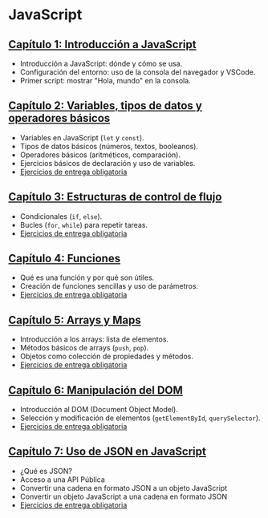 # JavaScript

## [Capítulo 1: Introducción a JavaScript](JS/01-Introduccion/readme.md)

- Introducción a JavaScript: dónde y cómo se usa.
- Configuración del entorno: uso de la consola del navegador y VSCode.
- Primer script: mostrar "Hola, mundo" en la consola.

## [Capítulo 2: Variables, tipos de datos y operadores básicos](JS/02-Variables/readme.md)

- Variables en JavaScript (`let` y `const`).
- Tipos de datos básicos (números, textos, booleanos).
- Operadores básicos (aritméticos, comparación).
- Ejercicios básicos de declaración y uso de variables.
- [Ejercicios de entrega obligatoria](JS/02-Variables/ejercicios.md)

## [Capítulo 3: Estructuras de control de flujo](JS/03-EstructurasDeControl/readme.md)

- Condicionales (`if`, `else`).
- Bucles (`for`, `while`) para repetir tareas.
- [Ejercicios de entrega obligatoria](JS/03-EstructurasDeControl/ejercicios.md)

## [Capítulo 4: Funciones](JS/04-Funciones/readme.md)

- Qué es una función y por qué son útiles.
- Creación de funciones sencillas y uso de parámetros.
- [Ejercicios de entrega obligatoria](JS/04-Funciones/ejercicios.md)

## [Capítulo 5: Arrays y Maps](JS/05-Arrays/readme.md)

- Introducción a los arrays: lista de elementos.
- Métodos básicos de arrays (`push`, `pop`).
- Objetos como colección de propiedades y métodos.
- [Ejercicios de entrega obligatoria](JS/05-Arrays/ejercicios.md)

## [Capítulo 6: Manipulación del DOM](JS/06-DOM/readme.md)

- Introducción al DOM (Document Object Model).
- Selección y modificación de elementos (`getElementById`, `querySelector`).
- [Ejercicios de entrega obligatoria](JS/06-DOM/ejercicios.md)

## [Capítulo 7: Uso de JSON en JavaScript](JS/07-JSON/readme.md)

- ¿Qué es JSON?
- Acceso a una API Pública
- Convertir una cadena en formato JSON a un objeto JavaScript
- Convertir un objeto JavaScript a una cadena en formato JSON
- [Ejercicios de entrega obligatoria](JS/06-JSON/ejercicios.md)
